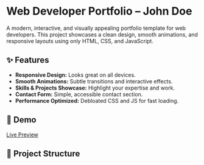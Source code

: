 # Web Developer Portfolio – John Doe

A modern, interactive, and visually appealing portfolio template for web developers. This project showcases a clean design, smooth animations, and responsive layouts using only HTML, CSS, and JavaScript.

## ✨ Features

- **Responsive Design:** Looks great on all devices.
- **Smooth Animations:** Subtle transitions and interactive effects.
- **Skills & Projects Showcase:** Highlight your expertise and work.
- **Contact Form:** Simple, accessible contact section.
- **Performance Optimized:** Debloated CSS and JS for fast loading.

## 🚀 Demo

[Live Preview]([https://mdadeel.github.io/hello/) 
## 📂 Project Structure

